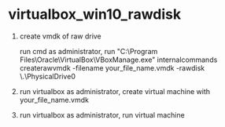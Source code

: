 # virtualbox_win10_rawdisk

1. create vmdk of raw drive

   run cmd as administrator, run "C:\Program Files\Oracle\VirtualBox\VBoxManage.exe"   internalcommands createrawvmdk -filename your_file_name.vmdk -rawdisk \\.\PhysicalDrive0
   
2. run virtualbox as administrator, create virtual machine with your_file_name.vmdk

3. run virtualbox as administrator, run virtual machine
